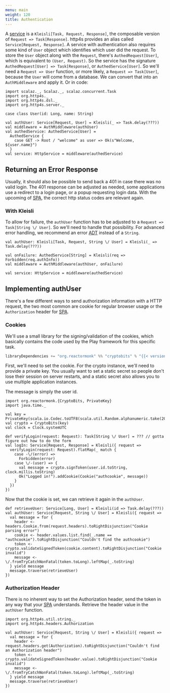 ```yaml
---
menu: main
weight: 120
title: Authentication
---
```


A [service] is a `Kleisli[Task, Request, Response]`, the composable version of
`Request => Task[Response]`. http4s provides an alias called `Service[Request,
Response]`. A service with authentication also requires some kind of `User`
object which identifies which user did the request. To store the `User` object
along with the `Request`, there's `AuthedRequest[User]`, which is equivalent to
`(User, Request)`. So the service has the signature `AuthedRequest[User] =>
Task[Response]`, or `AuthedService[User]`. So we'll need a `Request => User`
function, or more likely, a `Request => Task[User]`, because the `User` will
come from a database. We can convert that into an `AuthMiddleware` and apply it.
Or in code:

```tut:book
import scalaz._, Scalaz._, scalaz.concurrent.Task
import org.http4s._
import org.http4s.dsl._
import org.http4s.server._

case class User(id: Long, name: String)

val authUser: Service[Request, User] = Kleisli(_ => Task.delay(???))
val middleware = AuthMiddleware(authUser)
val authedService: AuthedService[User] =
  AuthedService {
    case GET -> Root / "welcome" as user => Ok(s"Welcome, ${user.name}")
  }
val service: HttpService = middleware(authedService)
```

## Returning an Error Response

Usually, it should also be possible to send back a 401 in case there was no
valid login. The 401 response can be adjusted as needed, some applications use a
redirect to a login page, or a popup requesting login data. With the upcoming of
[SPA], the correct http status codes are relevant again.

### With Kleisli

To allow for failure, the `authUser` function has to be adjusted to a `Request
=> Task[String \/ User]`. So we'll need to handle that possibility. For advanced
error handling, we recommend an error [ADT] instead of a `String`.

```tut:book
val authUser: Kleisli[Task, Request, String \/ User] = Kleisli(_ => Task.delay(???))

val onFailure: AuthedService[String] = Kleisli(req => Forbidden(req.authInfo))
val middleware = AuthMiddleware(authUser, onFailure)

val service: HttpService = middleware(authedService)
```


## Implementing authUser

There's a few different ways to send authorization information with a HTTP
request, the two most common are cookie for regular browser usage or the
`Authorization` header for [SPA].

### Cookies

We'll use a small library for the signing/validation of the cookies, which
basically contains the code used by the Play framework for this specific task.

```scala
libraryDependencies += "org.reactormonk" %% "cryptobits" % "{{< version cryptobits >}}"
```

First, we'll need to set the cookie. For the crypto instance, we'll need to
provide a private key. You usually want to set a static secret so people don't
lose their session on server restarts, and a static secret also allows you to
use multiple application instances.

The message is simply the user id.

```tut:book
import org.reactormonk.{CryptoBits, PrivateKey}
import java.time._

val key = PrivateKey(scala.io.Codec.toUTF8(scala.util.Random.alphanumeric.take(20).mkString("")))
val crypto = CryptoBits(key)
val clock = Clock.systemUTC

def verifyLogin(request: Request): Task[String \/ User] = ??? // gotta figure out how to do the form
val logIn: Service[Request, Response] = Kleisli({ request =>
  verifyLogin(request: Request).flatMap(_ match {
    case -\/(error) =>
      Forbidden(error)
    case \/-(user) => {
      val message = crypto.signToken(user.id.toString, clock.millis.toString)
      Ok("Logged in!").addCookie(Cookie("authcookie", message))
    }
  })
})
```

Now that the cookie is set, we can retrieve it again in the `authUser`.

```tut:book
def retrieveUser: Service[Long, User] = Kleisli(id => Task.delay(???))
val authUser: Service[Request, String \/ User] = Kleisli({ request =>
  val message = for {
    header <- headers.Cookie.from(request.headers).toRightDisjunction("Cookie parsing error")
    cookie <- header.values.list.find(_.name == "authcookie").toRightDisjunction("Couldn't find the authcookie")
    token <- crypto.validateSignedToken(cookie.content).toRightDisjunction("Cookie invalid")
    message <- \/.fromTryCatchNonFatal(token.toLong).leftMap(_.toString)
  } yield message
  message.traverse(retrieveUser)
})
```

### Authorization Header

There is no inherent way to set the Authorization header, send the token in any
way that your [SPA] understands. Retrieve the header value in the `authUser`
function.

```tut:book
import org.http4s.util.string._
import org.http4s.headers.Authorization

val authUser: Service[Request, String \/ User] = Kleisli({ request =>
  val message = for {
    header <- request.headers.get(Authorization).toRightDisjunction("Couldn't find an Authorization header")
    token <- crypto.validateSignedToken(header.value).toRightDisjunction("Cookie invalid")
    message <- \/.fromTryCatchNonFatal(token.toLong).leftMap(_.toString)
  } yield message
  message.traverse(retrieveUser)
})
```

[service]: ../service
[SPA]: https://en.wikipedia.org/wiki/Single-page_application
[ADT]: http://typelevel.org/blog/2014/11/10/why_is_adt_pattern_matching_allowed.html
